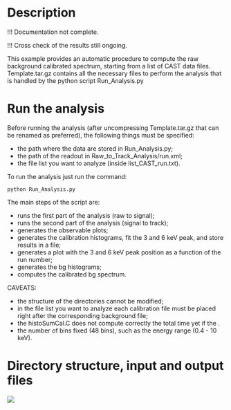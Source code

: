 # Description

!!! Documentation not complete.

!!! Cross check of the results still ongoing.

This example provides an automatic procedure to compute the raw background calibrated spectrum, starting from a list of CAST data files.
Template.tar.gz contains all the necessary files to perform the analysis that is handled by the python script Run_Analysis.py

#  Run the analysis
Before running the analysis (after uncompressing Template.tar.gz that can be renamed as preferred), the following things must be specified:
- the path where the data are stored in Run_Analysis.py;
- the path of the readout in Raw_to_Track_Analysis/run.xml;
- the file list you want to analyze (inside list_CAST_run.txt).

To run the analysis just run the command:

```python Run_Analysis.py```

The main steps of the script are:
- runs the first part of the analysis (raw to signal);
- runs the second part of the analysis (signal to track);
- generates the observable plots;
- generates the calibration histograms, fit the 3 and 6 keV peak, and store results in a file;
- generates a plot with the 3 and 6 keV peak position as a function of the run number;
- generates the bg histograms;
- computes the calibrated bg spectrum.

CAVEATS:
- the structure of the directories cannot be modified;
- in the file list you want to analyze each calibration file must be placed right after the corresponding background file;
- the histoSumCal.C does not compute correctly the total time yet if the .
- the number of bins fixed (48 bins), such as the energy range (0.4 - 10 keV).

# Directory structure, input and output files

![](Images/template.png)

